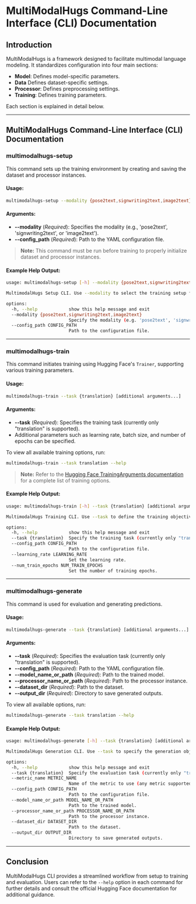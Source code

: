 # MultiModalHugs Command-Line Interface (CLI) Documentation

## Introduction

MultiModalHugs is a framework designed to facilitate multimodal language modeling. It standardizes configuration into four main sections:

- **Model**: Defines model-specific parameters.
- **Data** Defines dataset-specific settings.
- **Processor**: Defines preprocessing settings.
- **Training**: Defines training parameters.

Each section is explained in detail below.

---

## MultiModalHugs Command-Line Interface (CLI) Documentation

### multimodalhugs-setup

This command sets up the training environment by creating and saving the dataset and processor instances.

#### Usage:

```bash
multimodalhugs-setup --modality {pose2text,signwriting2text,image2text} --config_path CONFIG_PATH
```

#### Arguments:

- **--modality** (*Required*): Specifies the modality (e.g., 'pose2text', 'signwriting2text', or 'image2text').
- **--config_path** (*Required*): Path to the YAML configuration file.

> **Note:** This command must be run before training to properly initialize dataset and processor instances.

#### Example Help Output:

```bash
usage: multimodalhugs-setup [-h] --modality {pose2text,signwriting2text,image2text} --config_path CONFIG_PATH

MultimodalHugs Setup CLI. Use --modality to select the training setup for a given modality.

options:
  -h, --help            show this help message and exit
  --modality {pose2text,signwriting2text,image2text}
                        Specify the modality (e.g. 'pose2text', 'signwriting2text', or 'image2text').
  --config_path CONFIG_PATH
                        Path to the configuration file.
```

---

### multimodalhugs-train

This command initiates training using Hugging Face's `Trainer`, supporting various training parameters.

#### Usage:

```bash
multimodalhugs-train --task {translation} [additional arguments...]
```

#### Arguments:

- **--task** (*Required*): Specifies the training task (currently only "translation" is supported).
- Additional parameters such as learning rate, batch size, and number of epochs can be specified.

To view all available training options, run:

```bash
multimodalhugs-train --task translation --help
```

> **Note:** Refer to the [Hugging Face TrainingArguments documentation](https://huggingface.co/docs/transformers/v4.49.0/en/main_classes/trainer#transformers.TrainingArguments) for a complete list of training options.


#### Example Help Output:

```bash
usage: multimodalhugs-train [-h] --task {translation} [additional arguments...]

MultimodalHugs Training CLI. Use --task to define the training objective.

options:
  -h, --help            show this help message and exit
  --task {translation}  Specify the training task (currently only "translation" is supported).
  --config_path CONFIG_PATH
                        Path to the configuration file.
  --learning_rate LEARNING_RATE
                        Set the learning rate.
  --num_train_epochs NUM_TRAIN_EPOCHS
                        Set the number of training epochs.
```

---

### multimodalhugs-generate

This command is used for evaluation and generating predictions.

#### Usage:

```bash
multimodalhugs-generate --task {translation} [additional arguments...]
```

#### Arguments:

- **--task** (*Required*): Specifies the evaluation task (currently only "translation" is supported).
- **--config_path** (*Required*): Path to the YAML configuration file.
- **--model_name_or_path** (*Required*): Path to the trained model.
- **--processor_name_or_path** (*Required*): Path to the processor instance.
- **--dataset_dir** (*Required*): Path to the dataset.
- **--output_dir** (*Required*): Directory to save generated outputs.

To view all available options, run:

```bash
multimodalhugs-generate --task translation --help
```

#### Example Help Output:

```bash
usage: multimodalhugs-generate [-h] --task {translation} [additional arguments...]

MultimodalHugs Generation CLI. Use --task to specify the generation objective.

options:
  -h, --help            show this help message and exit
  --task {translation}  Specify the evaluation task (currently only "translation" is supported).
  --metric_name METRIC_NAME
                        Name of the metric to use (any metric supported by evaluate.load())
  --config_path CONFIG_PATH
                        Path to the configuration file.
  --model_name_or_path MODEL_NAME_OR_PATH
                        Path to the trained model.
  --processor_name_or_path PROCESSOR_NAME_OR_PATH
                        Path to the processor instance.
  --dataset_dir DATASET_DIR
                        Path to the dataset.
  --output_dir OUTPUT_DIR
                        Directory to save generated outputs.
```

---

## Conclusion

MultiModalHugs CLI provides a streamlined workflow from setup to training and evaluation. Users can refer to the `--help` option in each command for further details and consult the official Hugging Face documentation for additional guidance.
